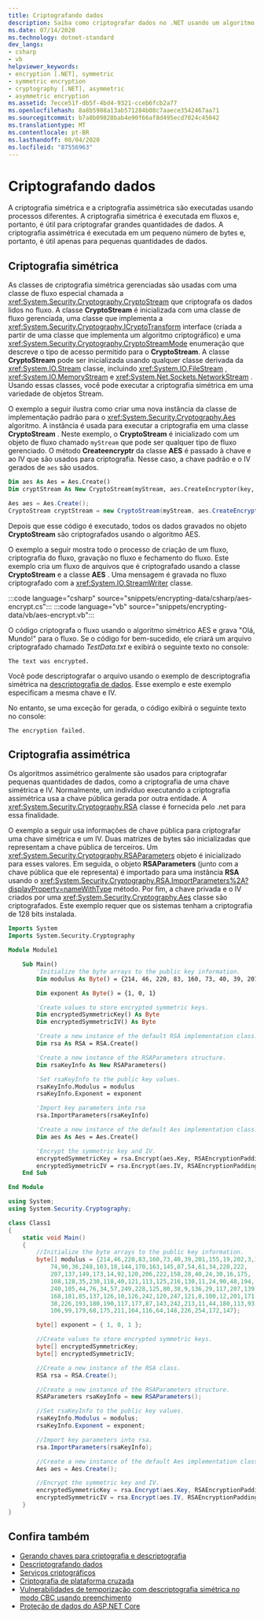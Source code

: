 ```yaml
---
title: Criptografando dados
description: Saiba como criptografar dados no .NET usando um algoritmo simétrico ou um algoritmo assimétrico.
ms.date: 07/14/2020
ms.technology: dotnet-standard
dev_langs:
- csharp
- vb
helpviewer_keywords:
- encryption [.NET], symmetric
- symmetric encryption
- cryptography [.NET], asymmetric
- asymmetric encryption
ms.assetid: 7ecce51f-db5f-4bd4-9321-cceb6fcb2a77
ms.openlocfilehash: 8a8b5988a13ab571284b08c7aaece3542467aa71
ms.sourcegitcommit: b7a8b09828bab4e90f66af8d495ecd7024c45042
ms.translationtype: MT
ms.contentlocale: pt-BR
ms.lasthandoff: 08/04/2020
ms.locfileid: "87556963"
---
```

# <a name="encrypting-data"></a>Criptografando dados

A criptografia simétrica e a criptografia assimétrica são executadas usando processos diferentes. A criptografia simétrica é executada em fluxos e, portanto, é útil para criptografar grandes quantidades de dados. A criptografia assimétrica é executada em um pequeno número de bytes e, portanto, é útil apenas para pequenas quantidades de dados.  
  
## <a name="symmetric-encryption"></a>Criptografia simétrica  

As classes de criptografia simétrica gerenciadas são usadas com uma classe de fluxo especial chamada a <xref:System.Security.Cryptography.CryptoStream> que criptografa os dados lidos no fluxo. A classe **CryptoStream** é inicializada com uma classe de fluxo gerenciada, uma classe que implementa a <xref:System.Security.Cryptography.ICryptoTransform> interface (criada a partir de uma classe que implementa um algoritmo criptográfico) e uma <xref:System.Security.Cryptography.CryptoStreamMode> enumeração que descreve o tipo de acesso permitido para o **CryptoStream**. A classe **CryptoStream** pode ser inicializada usando qualquer classe derivada da <xref:System.IO.Stream> classe, incluindo <xref:System.IO.FileStream> , <xref:System.IO.MemoryStream> e <xref:System.Net.Sockets.NetworkStream> . Usando essas classes, você pode executar a criptografia simétrica em uma variedade de objetos Stream.  
  
O exemplo a seguir ilustra como criar uma nova instância da classe de implementação padrão para o <xref:System.Security.Cryptography.Aes> algoritmo. A instância é usada para executar a criptografia em uma classe **CryptoStream** . Neste exemplo, o **CryptoStream** é inicializado com um objeto de fluxo chamado `myStream` que pode ser qualquer tipo de fluxo gerenciado. O método **Createencryptr** da classe **AES** é passado à chave e ao IV que são usados para criptografia. Nesse caso, a chave padrão e o IV gerados de `aes` são usados.
  
```vb  
Dim aes As Aes = Aes.Create()  
Dim cryptStream As New CryptoStream(myStream, aes.CreateEncryptor(key, iv), CryptoStreamMode.Write)  
```  
  
```csharp  
Aes aes = Aes.Create();  
CryptoStream cryptStream = new CryptoStream(myStream, aes.CreateEncryptor(key, iv), CryptoStreamMode.Write);  
```  
  
Depois que esse código é executado, todos os dados gravados no objeto **CryptoStream** são criptografados usando o algoritmo AES.  
  
O exemplo a seguir mostra todo o processo de criação de um fluxo, criptografia do fluxo, gravação no fluxo e fechamento do fluxo. Este exemplo cria um fluxo de arquivos que é criptografado usando a classe **CryptoStream** e a classe **AES** . Uma mensagem é gravada no fluxo criptografado com a <xref:System.IO.StreamWriter> classe.
  
:::code language="csharp" source="snippets/encrypting-data/csharp/aes-encrypt.cs":::
:::code language="vb" source="snippets/encrypting-data/vb/aes-encrypt.vb":::

O código criptografa o fluxo usando o algoritmo simétrico AES e grava "Olá, Mundo!" para o fluxo. Se o código for bem-sucedido, ele criará um arquivo criptografado chamado *TestData.txt* e exibirá o seguinte texto no console:  
  
```console  
The text was encrypted.  
```  

Você pode descriptografar o arquivo usando o exemplo de descriptografia simétrica na [descriptografia de dados](decrypting-data.md). Esse exemplo e este exemplo especificam a mesma chave e IV.

No entanto, se uma exceção for gerada, o código exibirá o seguinte texto no console:  
  
```console  
The encryption failed.  
```

## <a name="asymmetric-encryption"></a>Criptografia assimétrica

Os algoritmos assimétrico geralmente são usados para criptografar pequenas quantidades de dados, como a criptografia de uma chave simétrica e IV. Normalmente, um indivíduo executando a criptografia assimétrica usa a chave pública gerada por outra entidade. A <xref:System.Security.Cryptography.RSA> classe é fornecida pelo .net para essa finalidade.  
  
O exemplo a seguir usa informações de chave pública para criptografar uma chave simétrica e um IV. Duas matrizes de bytes são inicializadas que representam a chave pública de terceiros. Um <xref:System.Security.Cryptography.RSAParameters> objeto é inicializado para esses valores. Em seguida, o objeto **RSAParameters** (junto com a chave pública que ele representa) é importado para uma instância **RSA** usando o <xref:System.Security.Cryptography.RSA.ImportParameters%2A?displayProperty=nameWithType> método. Por fim, a chave privada e o IV criados por uma <xref:System.Security.Cryptography.Aes> classe são criptografados. Este exemplo requer que os sistemas tenham a criptografia de 128 bits instalada.  
  
```vb  
Imports System
Imports System.Security.Cryptography

Module Module1

    Sub Main()
        'Initialize the byte arrays to the public key information.  
        Dim modulus As Byte() = {214, 46, 220, 83, 160, 73, 40, 39, 201, 155, 19, 202, 3, 11, 191, 178, 56, 74, 90, 36, 248, 103, 18, 144, 170, 163, 145, 87, 54, 61, 34, 220, 222, 207, 137, 149, 173, 14, 92, 120, 206, 222, 158, 28, 40, 24, 30, 16, 175, 108, 128, 35, 230, 118, 40, 121, 113, 125, 216, 130, 11, 24, 90, 48, 194, 240, 105, 44, 76, 34, 57, 249, 228, 125, 80, 38, 9, 136, 29, 117, 207, 139, 168, 181, 85, 137, 126, 10, 126, 242, 120, 247, 121, 8, 100, 12, 201, 171, 38, 226, 193, 180, 190, 117, 177, 87, 143, 242, 213, 11, 44, 180, 113, 93, 106, 99, 179, 68, 175, 211, 164, 116, 64, 148, 226, 254, 172, 147}

        Dim exponent As Byte() = {1, 0, 1}

        'Create values to store encrypted symmetric keys.  
        Dim encryptedSymmetricKey() As Byte
        Dim encryptedSymmetricIV() As Byte

        'Create a new instance of the default RSA implementation class.
        Dim rsa As RSA = RSA.Create()

        'Create a new instance of the RSAParameters structure.  
        Dim rsaKeyInfo As New RSAParameters()

        'Set rsaKeyInfo to the public key values.
        rsaKeyInfo.Modulus = modulus
        rsaKeyInfo.Exponent = exponent

        'Import key parameters into rsa
        rsa.ImportParameters(rsaKeyInfo)

        'Create a new instance of the default Aes implementation class.  
        Dim aes As Aes = Aes.Create()

        'Encrypt the symmetric key and IV.  
        encryptedSymmetricKey = rsa.Encrypt(aes.Key, RSAEncryptionPadding.Pkcs1)
        encryptedSymmetricIV = rsa.Encrypt(aes.IV, RSAEncryptionPadding.Pkcs1)
    End Sub

End Module
```  
  
```csharp  
using System;
using System.Security.Cryptography;

class Class1
{
    static void Main()
    {
        //Initialize the byte arrays to the public key information.  
        byte[] modulus = {214,46,220,83,160,73,40,39,201,155,19,202,3,11,191,178,56,
            74,90,36,248,103,18,144,170,163,145,87,54,61,34,220,222,
            207,137,149,173,14,92,120,206,222,158,28,40,24,30,16,175,
            108,128,35,230,118,40,121,113,125,216,130,11,24,90,48,194,
            240,105,44,76,34,57,249,228,125,80,38,9,136,29,117,207,139,
            168,181,85,137,126,10,126,242,120,247,121,8,100,12,201,171,
            38,226,193,180,190,117,177,87,143,242,213,11,44,180,113,93,
            106,99,179,68,175,211,164,116,64,148,226,254,172,147};

        byte[] exponent = { 1, 0, 1 };

        //Create values to store encrypted symmetric keys.  
        byte[] encryptedSymmetricKey;
        byte[] encryptedSymmetricIV;

        //Create a new instance of the RSA class.  
        RSA rsa = RSA.Create();

        //Create a new instance of the RSAParameters structure.  
        RSAParameters rsaKeyInfo = new RSAParameters();

        //Set rsaKeyInfo to the public key values.
        rsaKeyInfo.Modulus = modulus;
        rsaKeyInfo.Exponent = exponent;

        //Import key parameters into rsa.  
        rsa.ImportParameters(rsaKeyInfo);

        //Create a new instance of the default Aes implementation class.  
        Aes aes = Aes.Create();

        //Encrypt the symmetric key and IV.  
        encryptedSymmetricKey = rsa.Encrypt(aes.Key, RSAEncryptionPadding.Pkcs1);
        encryptedSymmetricIV = rsa.Encrypt(aes.IV, RSAEncryptionPadding.Pkcs1);
    }
}
```  
  
## <a name="see-also"></a>Confira também

- [Gerando chaves para criptografia e descriptografia](generating-keys-for-encryption-and-decryption.md)
- [Descriptografando dados](decrypting-data.md)
- [Serviços criptográficos](cryptographic-services.md)
- [Criptografia de plataforma cruzada](cross-platform-cryptography.md)
- [Vulnerabilidades de temporização com descriptografia simétrica no modo CBC usando preenchimento](vulnerabilities-cbc-mode.md)
- [Proteção de dados do ASP.NET Core](/aspnet/core/security/data-protection/introduction)
